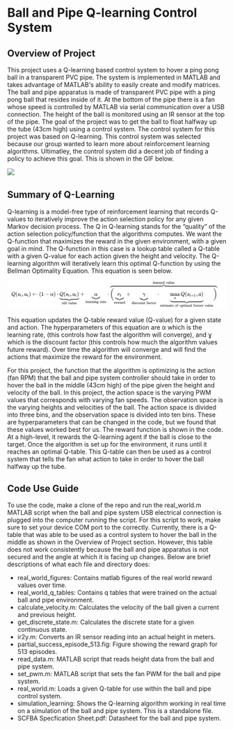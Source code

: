 # Ball and Pipe Q-learning Control System
## Overview of Project
This project uses a Q-learning based control system to hover a ping pong ball in a transparent PVC pipe. The system is implemented in MATLAB and takes advantage of MATLAB's ability to easily create and modify matrices. The ball and pipe apparatus is made of transparent PVC pipe with a ping pong ball that resides inside of it. At the bottom of the pipe there is a fan whose speed is controlled by MATLAB via serial communication over a USB connection. The height of the ball is monitored using an IR sensor at the top of the pipe. The goal of the project was to get the ball to float halfway up the tube (43cm high) using a control system. The control system for this project was based on Q-learning. This control system was selected because our group wanted to learn more about reinforcement learning algorithms. Ultimatley, the control system did a decent job of finding a policy to achieve this goal. This is shown in the GIF below.

![](https://github.com/Ryan-Oliver-2k/ball_and_pipe_control/blob/main/ball_and_pipe_system_q_learning_episode_600.gif)

## Summary of Q-Learning
Q-learning is a model-free type of reinforcement learning that records Q-values to iteratively improve the action selection policy for any given Markov decision process. The Q in Q-learning stands for the “quality” of the action selection policy/function that the algorithms computes. We want the Q-function that maximizes the reward in the given environment, with a given goal in mind. The Q-function in this case is a lookup table called a Q-table with a given Q-value for each action given the height and velocity. The Q-learning algorithm will iteratively learn this optimal Q-function by using the Bellman Optimality Equation. This equation is seen below.

![](https://github.com/Ryan-Oliver-2k/ball_and_pipe_control/blob/main/bellman_optimality_equation.png)

This equation updates the Q-table reward value (Q-value) for a given state and action. The hyperparameters of this equation are α which is the learning rate, (this controls how fast the algorithm will converge), and ɣ which is the discount factor (this controls how much the algorithm values future reward). Over time the algorithm will converge and will find the actions that maximize the reward for the environment.
 
For this project, the function that the algorithm is optimizing is the action (fan RPM) that the ball and pipe system controller should take in order to hover the ball in the middle (43cm high) of the pipe given the height and velocity of the ball. In this project, the action space is the varying PWM values that corresponds with varying fan speeds. The observation space is the varying heights and velocities of the ball. The action space is divided into three bins, and the observation space is divided into ten bins. These are hyperparameters that can be changed in the code, but we found that these values worked best for us. The reward function is shown in the code. At a high-level, it rewards the Q-learning agent if the ball is close to the target. Once the algorithm is set up for the environment, it runs until it reaches an optimal Q-table. This Q-table can then be used as a control system that tells the fan what action to take in order to hover the ball halfway up the tube.

## Code Use Guide
To use the code, make a clone of the repo and run the real_world.m MATLAB script when the ball and pipe system USB electrical connection is plugged into the computer running the script. For this script to work, make sure to set your device COM port to the correctly. Currently, there is a Q-table that was able to be used as a control system to hover the ball in the middle as shown in the Overview of Project section. However, this table does not work consistently because the ball and pipe apparatus is not secured and the angle at which it is facing up changes.
Below are brief descriptions of what each file and directory does:
- real_world_figures: Contains matlab figures of the real world reward values over time.
- real_world_q_tables: Contains q tables that were trained on the actual ball and pipe environment.
- calculate_velocity.m: Calculates the velocity of the ball given a current and previous height.
- get_discrete_state.m: Calculates the discrete state for a given continuous state.
- ir2y.m: Converts an IR sensor reading into an actual height in meters.
- partial_success_episode_513.fig: Figure showing the reward graph for 513 episodes.
- read_data.m: MATLAB script that reads height data from the ball and pipe system.
- set_pwm.m: MATLAB script that sets the fan PWM for the ball and pipe system.
- real_world.m: Loads a given Q-table for use within the ball and pipe control system.
- simulation_learning: Shows the Q-learning algorithm working in real time on a simulation of the ball and pipe system. This is a standalone file.
- SCFBA Specfication Sheet.pdf: Datasheet for the ball and pipe system.
